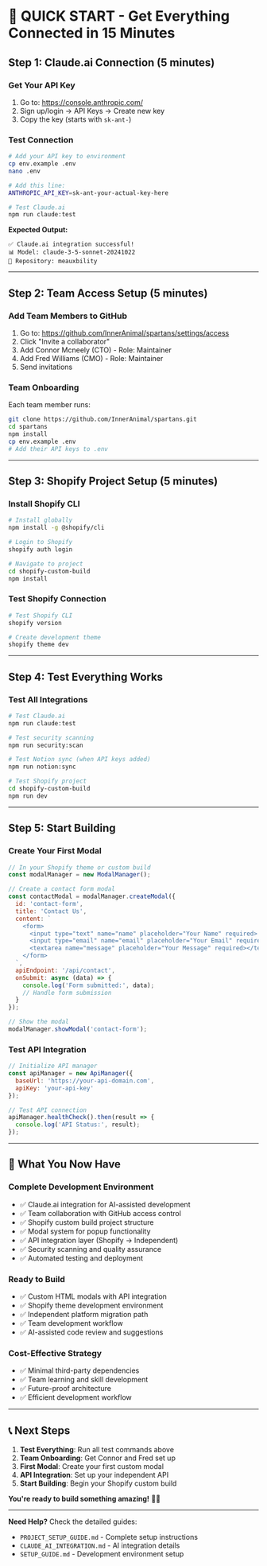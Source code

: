 # 🚀 QUICK START - Get Everything Connected in 15 Minutes

## **Step 1: Claude.ai Connection (5 minutes)**

### Get Your API Key
1. Go to: https://console.anthropic.com/
2. Sign up/login → API Keys → Create new key
3. Copy the key (starts with `sk-ant-`)

### Test Connection
```bash
# Add your API key to environment
cp env.example .env
nano .env

# Add this line:
ANTHROPIC_API_KEY=sk-ant-your-actual-key-here

# Test Claude.ai
npm run claude:test
```

**Expected Output:**
```
✅ Claude.ai integration successful!
📊 Model: claude-3-5-sonnet-20241022
🔐 Repository: meauxbility
```

---

## **Step 2: Team Access Setup (5 minutes)**

### Add Team Members to GitHub
1. Go to: https://github.com/InnerAnimal/spartans/settings/access
2. Click "Invite a collaborator"
3. Add Connor Mcneely (CTO) - Role: Maintainer
4. Add Fred Williams (CMO) - Role: Maintainer
5. Send invitations

### Team Onboarding
Each team member runs:
```bash
git clone https://github.com/InnerAnimal/spartans.git
cd spartans
npm install
cp env.example .env
# Add their API keys to .env
```

---

## **Step 3: Shopify Project Setup (5 minutes)**

### Install Shopify CLI
```bash
# Install globally
npm install -g @shopify/cli

# Login to Shopify
shopify auth login

# Navigate to project
cd shopify-custom-build
npm install
```

### Test Shopify Connection
```bash
# Test Shopify CLI
shopify version

# Create development theme
shopify theme dev
```

---

## **Step 4: Test Everything Works**

### Test All Integrations
```bash
# Test Claude.ai
npm run claude:test

# Test security scanning
npm run security:scan

# Test Notion sync (when API keys added)
npm run notion:sync

# Test Shopify project
cd shopify-custom-build
npm run dev
```

---

## **Step 5: Start Building**

### Create Your First Modal
```javascript
// In your Shopify theme or custom build
const modalManager = new ModalManager();

// Create a contact form modal
const contactModal = modalManager.createModal({
  id: 'contact-form',
  title: 'Contact Us',
  content: `
    <form>
      <input type="text" name="name" placeholder="Your Name" required>
      <input type="email" name="email" placeholder="Your Email" required>
      <textarea name="message" placeholder="Your Message" required></textarea>
    </form>
  `,
  apiEndpoint: '/api/contact',
  onSubmit: async (data) => {
    console.log('Form submitted:', data);
    // Handle form submission
  }
});

// Show the modal
modalManager.showModal('contact-form');
```

### Test API Integration
```javascript
// Initialize API manager
const apiManager = new ApiManager({
  baseUrl: 'https://your-api-domain.com',
  apiKey: 'your-api-key'
});

// Test API connection
apiManager.healthCheck().then(result => {
  console.log('API Status:', result);
});
```

---

## **🎯 What You Now Have**

### **Complete Development Environment**
- ✅ Claude.ai integration for AI-assisted development
- ✅ Team collaboration with GitHub access control
- ✅ Shopify custom build project structure
- ✅ Modal system for popup functionality
- ✅ API integration layer (Shopify → Independent)
- ✅ Security scanning and quality assurance
- ✅ Automated testing and deployment

### **Ready to Build**
- ✅ Custom HTML modals with API integration
- ✅ Shopify theme development environment
- ✅ Independent platform migration path
- ✅ Team development workflow
- ✅ AI-assisted code review and suggestions

### **Cost-Effective Strategy**
- ✅ Minimal third-party dependencies
- ✅ Team learning and skill development
- ✅ Future-proof architecture
- ✅ Efficient development workflow

---

## **📞 Next Steps**

1. **Test Everything**: Run all test commands above
2. **Team Onboarding**: Get Connor and Fred set up
3. **First Modal**: Create your first custom modal
4. **API Integration**: Set up your independent API
5. **Start Building**: Begin your Shopify custom build

**You're ready to build something amazing!** 🚀✨

---

**Need Help?** Check the detailed guides:
- `PROJECT_SETUP_GUIDE.md` - Complete setup instructions
- `CLAUDE_AI_INTEGRATION.md` - AI integration details
- `SETUP_GUIDE.md` - Development environment setup
